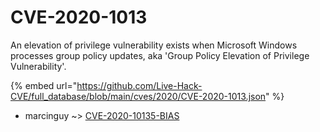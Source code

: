 # CVE-2020-1013

An elevation of privilege vulnerability exists when Microsoft Windows processes group policy updates, aka 'Group Policy Elevation of Privilege Vulnerability'.

{% embed url="https://github.com/Live-Hack-CVE/full_database/blob/main/cves/2020/CVE-2020-1013.json" %}


* marcinguy ~> [CVE-2020-10135-BIAS](https://www.alice-snow.ru/2020/database/cve-2020-1013/cve-2020-10135-bias-marcinguy)